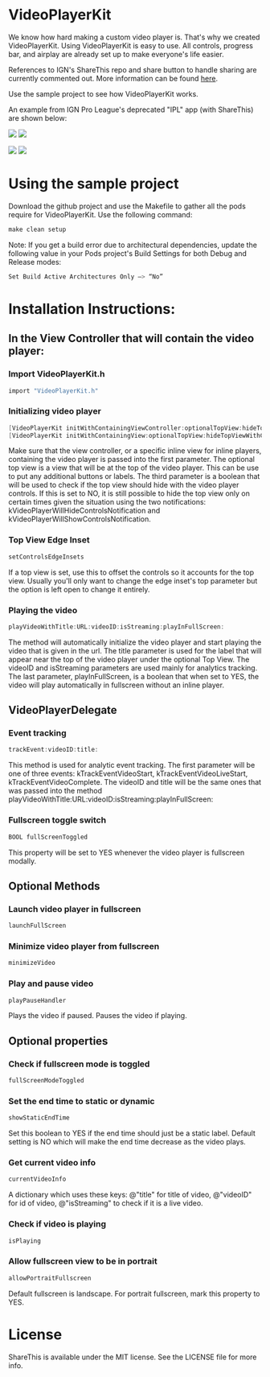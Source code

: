 VideoPlayerKit
==============

We know how hard making a custom video player is. That's why we created VideoPlayerKit. Using VideoPlayerKit is easy to use. All controls, progress bar, and airplay are already set up to make everyone's life easier.

References to IGN's ShareThis repo and share button to handle sharing are currently commented out. More information can be found [here](https://github.com/ign/ShareThis).

Use the sample project to see how VideoPlayerKit works.

An example from IGN Pro League's deprecated "IPL" app (with ShareThis) are shown below:

[![](http://i.imgur.com/Ayxdp5V.png)](http://i.imgur.com/Ayxdp5V.png)
[![](http://i.imgur.com/KNIxaWr.png)](http://i.imgur.com/KNIxaWr.png)

[![](http://i.imgur.com/disgBRz.png)](http://i.imgur.com/disgBRz.png)
[![](http://i.imgur.com/v4WswEi.png)](http://i.imgur.com/v4WswEi.png)

# Using the sample project
Download the github project and use the Makefile to gather all the pods require for VideoPlayerKit. Use the following command:
``` objective-c
make clean setup
```

Note: If you get a build error due to architectural dependencies, update the following value in your
Pods project's Build Settings for both Debug and Release modes:
``` objective-c
Set Build Active Architectures Only —> “No”
```

# Installation Instructions:

## In the View Controller that will contain the video player:

### Import VideoPlayerKit.h
``` objective-c
import "VideoPlayerKit.h"
```

### Initializing video player
``` objective-c
[VideoPlayerKit initWithContainingViewController:optionalTopView:hideTopViewWithControls:];
[VideoPlayerKit initWithContainingView:optionalTopView:hideTopViewWithControls:];
```
Make sure that the view controller, or a specific inline view for inline players, containing the video player is passed into the first parameter. The optional top view is a view that will be at the top of the video player. This can be use to put any additional buttons or labels. The third parameter is a boolean that will be used to check if the top view should hide with the video player controls. If this is set to NO, it is still possible to hide the top view only on certain times given the situation using the two notifications: kVideoPlayerWillHideControlsNotification and kVideoPlayerWillShowControlsNotification.

### Top View Edge Inset
``` objective-c
setControlsEdgeInsets
```
If a top view is set, use this to offset the controls so it accounts for the top view. Usually you'll only want to change the edge inset's top parameter but the option is left open to change it entirely.

### Playing the video
``` objective-c
playVideoWithTitle:URL:videoID:isStreaming:playInFullScreen:
```
The method will automatically initialize the video player and start playing the video that is given in the url. The title parameter is used for the label that will appear near the top of the video player under the optional Top View. The videoID and isStreaming parameters are used mainly for analytics tracking. The last parameter, playInFullScreen, is a boolean that when set to YES, the video will play automatically in fullscreen without an inline player.

## VideoPlayerDelegate

### Event tracking
``` objective-c
trackEvent:videoID:title:
```
This method is used for analytic event tracking. The first parameter will be one of three events: kTrackEventVideoStart, kTrackEventVideoLiveStart, kTrackEventVideoComplete. The videoID and title will be the same ones that was passed into the method playVideoWithTitle:URL:videoID:isStreaming:playInFullScreen:

### Fullscreen toggle switch
``` objective-c
BOOL fullScreenToggled
```
This property will be set to YES whenever the video player is fullscreen modally.

## Optional Methods

### Launch video player in fullscreen
``` objective-c
launchFullScreen
```

### Minimize video player from fullscreen
``` objective-c
minimizeVideo
```

### Play and pause video
``` objective-c
playPauseHandler
```
Plays the video if paused. Pauses the video if playing.

## Optional properties

### Check if fullscreen mode is toggled
``` objective-c
fullScreenModeToggled
```

### Set the end time to static or dynamic
``` objective-c
showStaticEndTime
```
Set this boolean to YES if the end time should just be a static label. Default setting is NO which will make the end time decrease as the video plays.

### Get current video info
``` objective-c
currentVideoInfo
```
A dictionary which uses these keys: @"title" for title of video, @"videoID" for id of video, @"isStreaming" to check if it is a live video.

### Check if video is playing
``` objective-c
isPlaying
```

### Allow fullscreen view to be in portrait
``` objective-c
allowPortraitFullscreen
```
Default fullscreen is landscape. For portrait fullscreen, mark this property to YES.

# License
ShareThis is available under the MIT license. See the LICENSE file for more info.

